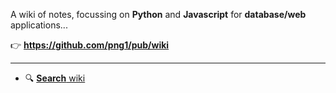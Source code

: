 A wiki of notes, focussing on **Python** and **Javascript** for **database/web** applications...

:point_right: **https://github.com/png1/pub/wiki**

----

- :mag: [**Search** wiki](https://github.com/png1/pub/search?type=Wikis&q=puppet)

